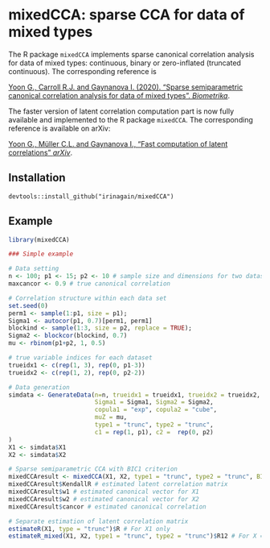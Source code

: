 <!-- README.md is generated from README.Rmd. Please edit that file -->

mixedCCA: sparse CCA for data of mixed types
============================================

The R package `mixedCCA` implements sparse canonical correlation
analysis for data of mixed types: continuous, binary or zero-inflated
(truncated continuous). The corresponding reference is

[Yoon G., Carroll R.J. and Gaynanova I. (2020). “Sparse semiparametric
canonical correlation analysis for data of mixed types”.
*Biometrika*](https://doi.org/10.1093/biomet/asaa007).

The faster version of latent correlation computation part is now fully
available and implemented to the R package `mixedCCA`. The corresponding
reference is available on arXiv:

[Yoon G., Müller C.L. and Gaynanova I., “Fast computation of latent
correlations” *arXiv*](https://arxiv.org/abs/2006.13875).

Installation
------------

``` install
devtools::install_github("irinagain/mixedCCA")
```

Example
-------

``` r
library(mixedCCA)

### Simple example

# Data setting
n <- 100; p1 <- 15; p2 <- 10 # sample size and dimensions for two datasets.
maxcancor <- 0.9 # true canonical correlation

# Correlation structure within each data set
set.seed(0)
perm1 <- sample(1:p1, size = p1);
Sigma1 <- autocor(p1, 0.7)[perm1, perm1]
blockind <- sample(1:3, size = p2, replace = TRUE);
Sigma2 <- blockcor(blockind, 0.7)
mu <- rbinom(p1+p2, 1, 0.5)

# true variable indices for each dataset
trueidx1 <- c(rep(1, 3), rep(0, p1-3))
trueidx2 <- c(rep(1, 2), rep(0, p2-2))

# Data generation
simdata <- GenerateData(n=n, trueidx1 = trueidx1, trueidx2 = trueidx2, maxcancor = maxcancor,
                        Sigma1 = Sigma1, Sigma2 = Sigma2,
                        copula1 = "exp", copula2 = "cube",
                        muZ = mu,
                        type1 = "trunc", type2 = "trunc",
                        c1 = rep(1, p1), c2 =  rep(0, p2)
)
X1 <- simdata$X1
X2 <- simdata$X2

# Sparse semiparametric CCA with BIC1 criterion
mixedCCAresult <- mixedCCA(X1, X2, type1 = "trunc", type2 = "trunc", BICtype = 1)
mixedCCAresult$KendallR # estimated latent correlation matrix
mixedCCAresult$w1 # estimated canonical vector for X1
mixedCCAresult$w2 # estimated canonical vector for X2
mixedCCAresult$cancor # estimated canonical correlation

# Separate estimation of latent correlation matrix
estimateR(X1, type = "trunc")$R # For X1 only
estimateR_mixed(X1, X2, type1 = "trunc", type2 = "trunc")$R12 # For X = (X1, X2)
```
